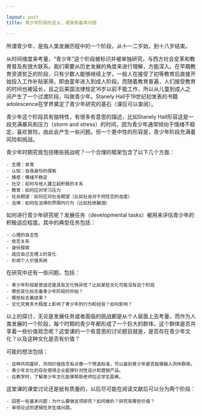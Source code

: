 ```yaml
---

layout: post
title: 青少年阶段的定义、框架和基本问题

---
```



所谓青少年，是指人类发展历程中的一个阶段，从十一二岁始，到十八岁结束。

从时间维度来考量，“青少年”这个阶段被标识并被单独研究，与西方社会变革和教育普及有很大联系。我们需要从历史发展的角度来进行理解，方能深入。在早期教育资源贫乏的阶段，只有少数人能够继续上学，一般人在接受了初等教育后直接开始投入工作补贴家用，即由童年进入到成人阶段。而随着教育普遍，人们接受教育的时间也被延长，且之后美国法律规定16岁以前不能工作，所以从儿童到成人之间产生了一个过渡阶段，叫做青少年。Stanely Hall于19世纪初发表的书籍adolescence在学界奠定了青少年研究的基石（课后可以查阅）。

青少年这个阶段具有独特性，有很多有意思的描述，比如Stanely Hall形容这是一段充满暴风和压力（storm and stress）的时间，因为青少年通常倾向于情绪不稳定，喜欢冒险，由此会产生一些问题。但一个更中性的形容是，青少年阶段充满着风险和挑战。 

青少年时期究竟包括哪些挑战呢？一个合理的框架包含了以下几个方面：

	- 生理：发育
	- 认知：自我身份的探索
	- 情感：情绪不稳定
	- 社交：如何与他人建立起积极的关系
	- 教育：如何应对学习压力
	- 社会期望：如何应对社会期望（比如社会对于同性恋的态度）
	- 法律：如何在法律的界限内行为（比如杜绝酗酒）

如何进行青少年研究呢？发展任务（developmental tasks）被用来评估青少年的积极适应程度。其中的典型任务包括：

	- 心理的自主性
	- 依恋关系
	- 身份探索
	- 适应自己生理上的变化
	- 形成个人价值系统

在研究中还有一些问题，包括：

	- 青少年阶段是普适还是具有文化特异性？比如某些文化可能没有这个阶段
	- 哪些变化标志着青少年阶段的开始？
	- 哪些标志着结束？
	- 文化究竟多大程度上影响了青少年的行为和经验？如何影响？

以上的探讨，无论是发展任务或者面临的挑战都是从个人层面上去考量，而作为人类发展的一个阶段，每个时期的青少年都形成了一个巨大的群体，这个群体是否共享着一些价值观念呢？这堂课的一个有意思的讨论题目就是，是否存在青少年文化？以及这种文化是否有价值？

可能的想法包括：

	- 这种共同喜好、共同价值信念有点像一个筛选标准，可以鉴别青少年是否能够融入同伴群体。
	- 青少年文化的存在使得企业能够针对性设计和营销产品。
	- 在教学时，了解青少年文化能够帮助老师拉近学生距离。
	
这堂课的课堂讨论还是挺有质量的，以后尽可能在阅读文献后可以分为两个阶段：

	- 回答一些基本问题：为什么要做这项研究？如何做的？研究有哪些价值？
	- 审视论述的逻辑性并生成问题。
